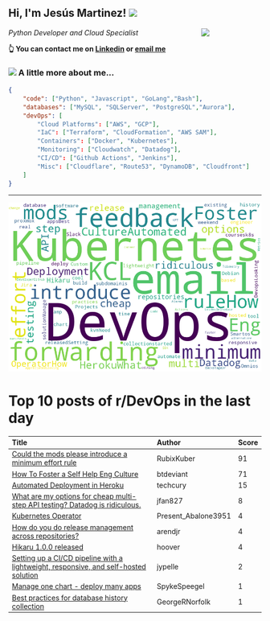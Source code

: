 <!--
**jmartinezl/jmartinezl** is a ✨ _special_ ✨ repository because its `README.md` (this file) appears on your GitHub profile.

Here are some ideas to get you started:

- 🔭 I’m currently working on ...
- 🌱 I’m currently learning ...
- 👯 I’m looking to collaborate on ...
- 🤔 I’m looking for help with ...
- 💬 Ask me about ...
- 📫 How to reach me: ...
- 😄 Pronouns: ...
- ⚡ Fun fact: ...
-->

<h2>Hi, I'm Jesús Martinez! <img src="https://media.giphy.com/media/WUlplcMpOCEmTGBtBW/giphy.gif" width="30"> </h2>
<img align='right' src="https://media.giphy.com/media/NytMLKyiaIh6VH9SPm/giphy.gif" width="120">
<p><em>Python Developer and Cloud Specialist
</em></p>

**👆 You can contact me on [Linkedin](https://www.linkedin.com/in/jes%C3%BAs-martinez-2b7b10104/) or [email me](mailto:jesus.mtz.lorenzo@gmail.com)**

### <img src="https://media.giphy.com/media/VgCDAzcKvsR6OM0uWg/giphy.gif" width="50"> A little more about me...  

```json
{
    "code": ["Python", "Javascript", "GoLang","Bash"],
    "databases": ["MySQL", "SQLServer", "PostgreSQL","Aurora"],
    "devOps": [
        "Cloud Platforms": ["AWS", "GCP"],
        "IaC": ["Terraform", "CloudFormation", "AWS SAM"],
        "Containers": ["Docker", "Kubernetes"],
        "Monitoring": ["Cloudwatch", "Datadog"],
        "CI/CD": ["Github Actions", "Jenkins"],
        "Misc": ["Cloudflare", "Route53", "DynamoDB", "Cloudfront"]
    ]
}
```
---

![Wordcloud](./cloud.png)

# Top 10 posts of r/DevOps in the last day

| Title | Author | Score |
|:---|:---|:---|
| [Could the mods please introduce a minimum effort rule](https://www.reddit.com/r/devops/comments/124eip4/could_the_mods_please_introduce_a_minimum_effort/) | RubixKuber | 91 |
| [How To Foster a Self Help Eng Culture](https://www.reddit.com/r/devops/comments/123rmr5/how_to_foster_a_self_help_eng_culture/) | btdeviant | 71 |
| [Automated Deployment in Heroku](https://www.reddit.com/r/devops/comments/123n64v/automated_deployment_in_heroku/) | techcury | 15 |
| [What are my options for cheap multi-step API testing? Datadog is ridiculous.](https://www.reddit.com/r/devops/comments/123zjau/what_are_my_options_for_cheap_multistep_api/) | jfan827 | 8 |
| [Kubernetes Operator](https://www.reddit.com/r/devops/comments/124375i/kubernetes_operator/) | Present_Abalone3951 | 4 |
| [How do you do release management across repositories?](https://www.reddit.com/r/devops/comments/123r9ah/how_do_you_do_release_management_across/) | arendjr | 4 |
| [Hikaru 1.0.0 released](https://www.reddit.com/r/devops/comments/123stdi/hikaru_100_released/) | hoover | 4 |
| [Setting up a CI/CD pipeline with a lightweight, responsive, and self-hosted solution](https://www.reddit.com/r/devops/comments/12419dv/setting_up_a_cicd_pipeline_with_a_lightweight/) | jypelle | 2 |
| [Manage one chart - deploy many apps](https://www.reddit.com/r/devops/comments/124aaz5/manage_one_chart_deploy_many_apps/) | SpykeSpeegel | 1 |
| [Best practices for database history collection](https://www.reddit.com/r/devops/comments/123qwje/best_practices_for_database_history_collection/) | GeorgeRNorfolk | 1 |
